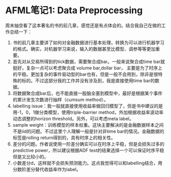 # AFML笔记1: Data Preprocessing

周末抽空看了这本著名的书的前几章，感觉还是有点体会的。结合我自己在做的工作总结一下：
1. 书的前几章主要讲了如何对金融数据进行基本处理，转换为可以进行机器学习的格式。确实，对机器学习来说，输入的数据甚至比模型、调参等等更加重要。
2. 首先对从交易所得到的tick数据，需要聚合成bar。一般来说聚合成time bar就挺好，复杂一点可以考虑聚合成 volume bar,dollar bar， 主要是为了时序上的平稳。更加复杂的事件驱动型的bar也有，但是一般不会用到，除非是很特殊的标的。不过这部分我的工作并没有涉及到，我是直接使用time bar的数据。
3. 将数据聚合成bar后，也不能直接一股脑全塞到模型中，最好是根据某个事件的累计发生次数进行抽样（cumsum method）。
4. labelling issue：我一般就直接使用收益率做回归模型了，但是书中建议的是用-1，0，1做分类模型，使用triple-barrier method，外加根据收益率波动率动态调整的horizon threshold。另外，可以考虑meta label。
5. sample weight：训练模型的样本权重。这块主要解决的是金融数据样本之间不是iid的问题。不过这里个人理解一般是针对非time bar的情况。金融数据的标签是rolling return得到的，具有时序上的相关性。
6. 差分的问题。作者说使用一阶差分确实可以在时序上平稳，但是会损失过多的predictive power，所以建议根据ADF test的结果选择一个可以保证时序平稳但是又比较小的。
7. 小数差分d，这样就不会损失预测能力。这点我觉得可以和labelling结合，用分数阶差分替代收益率作为label。


